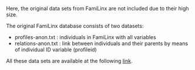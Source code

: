Here, the original data sets from FamiLinx are not included due to their high size. 

The original FamiLinx database consists of two datasets:

- profiles-anon.txt : individuals in FamiLinx with all variables
- relations-anon.txt : link between individuals and their parents by means of individual ID variable (profileid)

All these data sets are available at the following [link](https://osf.io/ydzfq/).
